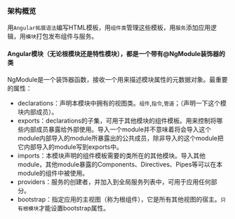 ### 架构概览

用`Angular拓展语法`编写HTML模板，用`组件类`管理这些模板，用`服务`添加应用逻辑，用`模块`打包发布组件与服务。

#### Angular模块（无论根模块还是特性模块），都是一个带有@NgModule装饰器的类
NgModule是一个装饰器函数，接收一个用来描述模块属性的元数据对象。最重要的属性：
- declarations：声明本模块中拥有的视图类。`组件`,`指令`,`管道`；（声明一下这个模块内部成员）。
- exports：declarations的子集，可用于其他模块的组件模板。用来控制将哪些内部成员暴露给外部使用。导入一个module并不意味着将会导入这个module内部导入的module所暴露出的公共成员，除非导入的这个module把它内部导入的module写到exports中。
- imports：本模块声明的组件模板需要的类所在的其他模块。导入其他module，其他module暴露的Components、Directives、Pipes等可以在本module的组件中被使用。
- providers：服务的创建者，并加入到全局服务列表中，可用于应用任何部分。
- bootstrap：指定应用的主视图（称为根组件），它是所有其他视图的宿主。`只有根模块`才能设置bootstrap属性。

